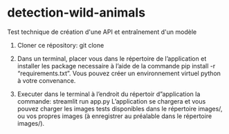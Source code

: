 # detection-wild-animals
Test technique de création d'une API et entraînement d'un modèle


1) Cloner ce répository: git clone

2) Dans un terminal, placer vous dans le répertoire de l’application et installer les package necessaire à l’aide de la commande pip install -r “requirements.txt”.
Vous pouvez créer un environnement virtuel python à votre convenance.

3) Executer dans le terminal à l’endroit du répertoir d”application la commande: streamlit run app.py
L’application se chargera et vous pouvez charger les images tests disponibles dans le répertoire images/, ou vos propres images (à enregistrer au préalable dans le répertoire images/).

